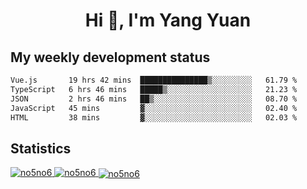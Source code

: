 <h1 align="center">Hi 👋, I'm Yang Yuan</h1>


## My weekly development status
<!--START_SECTION:waka-->

```txt
Vue.js       19 hrs 42 mins  ███████████████▒░░░░░░░░░   61.79 %
TypeScript   6 hrs 46 mins   █████▒░░░░░░░░░░░░░░░░░░░   21.23 %
JSON         2 hrs 46 mins   ██▒░░░░░░░░░░░░░░░░░░░░░░   08.70 %
JavaScript   45 mins         ▓░░░░░░░░░░░░░░░░░░░░░░░░   02.40 %
HTML         38 mins         ▓░░░░░░░░░░░░░░░░░░░░░░░░   02.03 %
```

<!--END_SECTION:waka-->

## Statistics
<a href="https://github.com/anuraghazra/github-readme-stats">
  <img src="https://github-readme-stats.vercel.app/api/top-langs/?username=no5no6&theme=dracula" alt="no5no6">
</a>
<a href="https://github.com/anuraghazra/github-readme-stats">
  <img src="https://github-readme-stats.vercel.app/api?username=no5no6&show_icons=true&theme=dracula&line_height=40" alt="no5no6">
</a>
<a href="https://github.com/anuraghazra/github-readme-stats">
  <img align="center" src="https://github-readme-streak-stats.herokuapp.com/?user=no5no6&theme=dracula" alt="no5no6" />
</a>